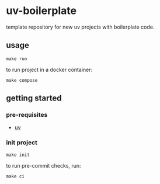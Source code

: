 # uv-boilerplate

template repository for new uv projects with boilerplate code.

## usage

```shell
make run
```

to run project in a docker container:

```shell
make compose
```

## getting started

### pre-requisites

- [uv](https://docs.astral.sh/uv/#getting-started)

### init project

```shell
make init
```

to run pre-commit checks, run:

```shell
make ci
```

